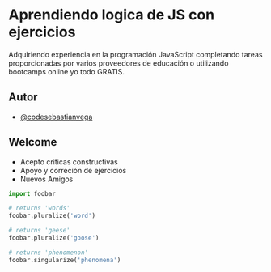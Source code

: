 
# Aprendiendo logica de JS con ejercicios

Adquiriendo experiencia en la programación JavaScript completando tareas proporcionadas por varios proveedores de educación o utilizando bootcamps online  yo todo GRATIS.

## Autor

- [@codesebastianvega](https://github.com/codesebastianvega)


## Welcome

- Acepto criticas constructivas
- Apoyo y correción de ejercicios
- Nuevos Amigos


```python
import foobar

# returns 'words'
foobar.pluralize('word')

# returns 'geese'
foobar.pluralize('goose')

# returns 'phenomenon'
foobar.singularize('phenomena')
```

